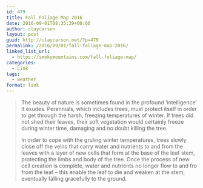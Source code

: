 ```yaml
---
id: 479
title: Fall Foliage Map 2016
date: 2016-09-01T08:35:39+00:00
author: claycarson
layout: post
guid: http://claycarson.net/?p=479
permalink: /2016/09/01/fall-foliage-map-2016/
linked_list_url:
  - https://smokymountains.com/fall-foliage-map/
categories:
  - Link
tags:
  - weather
format: link
---
```

> The beauty of nature is sometimes found in the profound ‘intelligence’ it exudes. Perennials, which includes trees, must protect itself in order to get through the harsh, freezing temperatures of winter. If trees did not shed their leaves, their soft vegetation would certainly freeze during winter time, damaging and no doubt killing the tree.
> 
> In order to cope with the gruling winter temperatures, trees slowly close off the veins that carry water and nutrients to and from the leaves with a layer of new cells that form at the base of the leaf stem, protecting the limbs and body of the tree. Once the process of new cell creation is complete, water and nutrients no longer flow to and fro from the leaf &#8211; this enable the leaf to die and weaken at the stem, eventually falling gracefully to the ground.